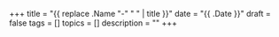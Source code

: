 +++
title = "{{ replace .Name "-" " " | title }}"
date = "{{ .Date }}"
draft = false
tags = []
topics = []
description = ""
+++
